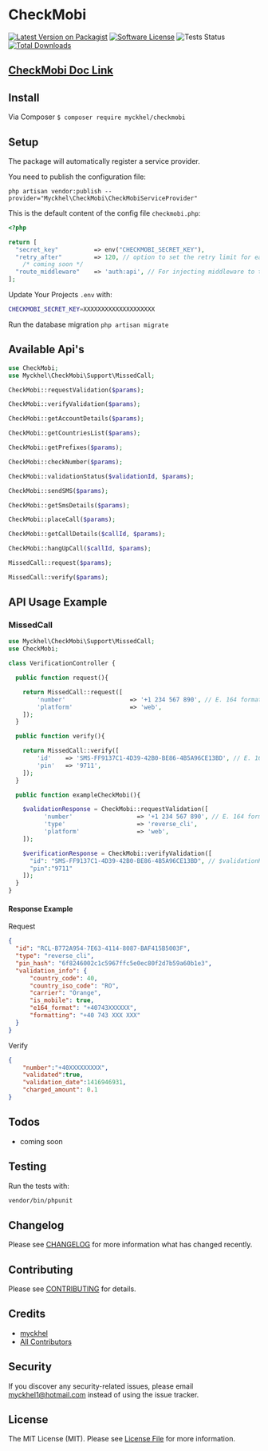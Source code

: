 # CheckMobi

[![Latest Version on Packagist](https://img.shields.io/packagist/v/myckhel/checkmobi.svg?style=flat-square)](https://packagist.org/packages/myckhel/checkmobi)
[![Software License](https://img.shields.io/badge/license-MIT-brightgreen.svg?style=flat-square)](LICENSE.md)
![Tests Status](https://github.com/myckhel/laravel-checkmobi/actions/workflows/php.yml/badge.svg)
[![Total Downloads](https://img.shields.io/packagist/dt/myckhel/checkmobi.svg?style=flat-square)](https://packagist.org/packages/myckhel/checkmobi)

## [CheckMobi Doc Link](https://checkmobi.com/documentation.html)

## Install
Via Composer
`$ composer require myckhel/checkmobi`

## Setup
The package will automatically register a service provider.

You need to publish the configuration file:

```php artisan vendor:publish --provider="Myckhel\CheckMobi\CheckMobiServiceProvider"```

This is the default content of the config file ```checkmobi.php```:

```php
<?php

return [
  "secret_key"          => env("CHECKMOBI_SECRET_KEY"),
  "retry_after"         => 120, // option to set the retry limit for each phone number verification
    /* coming soon */
  "route_middleware"    => 'auth:api', // For injecting middleware to the package's routes
];
```
Update Your Projects `.env` with:
```bash
CHECKMOBI_SECRET_KEY=XXXXXXXXXXXXXXXXXXXX
```
Run the database migration
`php artisan migrate`

## Available Api's
```php
use CheckMobi;
use Myckhel\CheckMobi\Support\MissedCall;

CheckMobi::requestValidation($params);

CheckMobi::verifyValidation($params);

CheckMobi::getAccountDetails($params);

CheckMobi::getCountriesList($params);

CheckMobi::getPrefixes($params);

CheckMobi::checkNumber($params);

CheckMobi::validationStatus($validationId, $params);

CheckMobi::sendSMS($params);

CheckMobi::getSmsDetails($params);

CheckMobi::placeCall($params);

CheckMobi::getCallDetails($callId, $params);

CheckMobi::hangUpCall($callId, $params);

MissedCall::request($params);

MissedCall::verify($params);
```

## API Usage Example

### MissedCall

```php
use Myckhel\CheckMobi\Support\MissedCall;
use CheckMobi;

class VerificationController {

  public function request(){

    return MissedCall::request([
        'number'                  => '+1 234 567 890', // E. 164 format
        'platform'                => 'web',
    ]);
  }

  public function verify(){

    return MissedCall::verify([
        'id'    => 'SMS-FF9137C1-4D39-42B0-BE86-4B5A96CE13BD', // E. 164 format
        'pin'   => '9711',
    ]);
  }

  public function exampleCheckMobi(){

    $validationResponse = CheckMobi::requestValidation([
          'number'                  => '+1 234 567 890', // E. 164 format
          'type'                    => 'reverse_cli',
          'platform'                => 'web',
    ]);

    $verificationResponse = CheckMobi::verifyValidation([
      "id": "SMS-FF9137C1-4D39-42B0-BE86-4B5A96CE13BD", // $validationResponse->id
      "pin":"9711"
    ]);
  }
}
```

#### Response Example
Request
```json
{
  "id": "RCL-B772A954-7E63-4114-8087-BAF415B5003F",
  "type": "reverse_cli",
  "pin_hash": "6f8246002c1c5967ffc5e0ec80f2d7b59a60b1e3",
  "validation_info": {
      "country_code": 40,
      "country_iso_code": "RO",
      "carrier": "Orange",
      "is_mobile": true,
      "e164_format": "+40743XXXXXX",
      "formatting": "+40 743 XXX XXX"
  }
}
```
Verify
```json
{
    "number":"+40XXXXXXXXX",
    "validated":true,
    "validation_date":1416946931,
    "charged_amount": 0.1
}
```

## Todos
- coming soon

## Testing
Run the tests with:

``` bash
vendor/bin/phpunit
```

## Changelog
Please see [CHANGELOG](CHANGELOG.md) for more information what has changed recently.

## Contributing
Please see [CONTRIBUTING](CONTRIBUTING.md) for details.

## Credits

- [myckhel](https://github.com/myckhel)
- [All Contributors](https://github.com/myckhel/checkmobi/contributors)

## Security
If you discover any security-related issues, please email myckhel1@hotmail.com instead of using the issue tracker.

## License
The MIT License (MIT). Please see [License File](/LICENSE.md) for more information.
